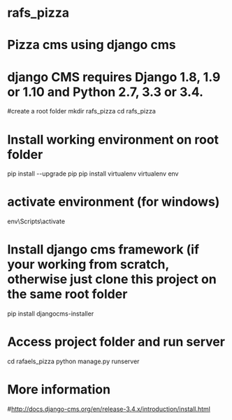 # rafs_pizza
# Pizza cms using django cms
# django CMS requires Django 1.8, 1.9 or 1.10 and Python 2.7, 3.3 or 3.4.

#create a root folder
mkdir rafs_pizza
cd rafs_pizza

# Install working environment on root folder
pip install --upgrade pip
pip install virtualenv
virtualenv env

# activate environment (for windows)
env\Scripts\activate

# Install django cms framework (if your working from scratch, otherwise just clone this project on the same root folder
pip install djangocms-installer

# Access project folder and run server
cd rafaels_pizza
python manage.py runserver

# More information
#http://docs.django-cms.org/en/release-3.4.x/introduction/install.html

